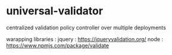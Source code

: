 # universal-validator
centralized validation policy controller over multiple deployments

warapping libraries :
jquery : https://jqueryvalidation.org/
node : https://www.npmjs.com/package/validate
